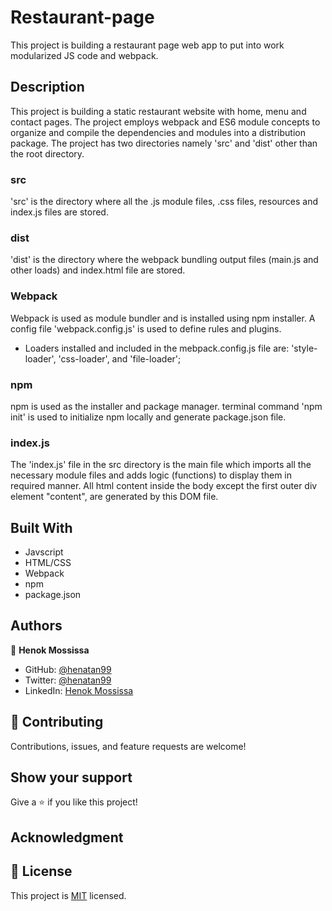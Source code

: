 # Restaurant-page
This project is building a restaurant page web app to put into work modularized JS code and webpack. 
## Description 
This project is building a static restaurant website with home, menu and contact pages. The project employs webpack and ES6 module concepts to organize and compile the dependencies and modules into a distribution package. 
The project has two directories namely 'src' and 'dist' other than the root directory.

### src
'src' is the directory where all the .js module files, .css files, resources and index.js files are stored. 

### dist
'dist' is the directory where the webpack bundling output files (main.js and other loads) and index.html file are stored.  

### Webpack 
Webpack is used as module bundler and is installed using npm installer. A config file 'webpack.config.js' is used 
to define rules and plugins.
- Loaders installed and included in the mebpack.config.js file are: 'style-loader', 'css-loader', and 'file-loader';

### npm 
npm is used as the installer and package manager. terminal command 'npm init' is used to initialize npm locally and generate package.json file.

### index.js
The 'index.js' file in the src directory is the main file which imports all the necessary module files and adds logic (functions) to display them in required manner. 
All html content inside the body except the first outer div element "content", are generated by this DOM file.

## Built With

- Javscript
- HTML/CSS
- Webpack 
- npm 
- package.json 

## Authors

👤 **Henok Mossissa**

- GitHub: [@henatan99](https://github.com/henatan99)
- Twitter: [@henatan99](https://twitter.com/henatan99)
- LinkedIn: [Henok Mossissa](https://www.linkedin.com/in/henok-mekonnen-2a251613/)

## :handshake: Contributing

Contributions, issues, and feature requests are welcome!

## Show your support

Give a :star:️ if you like this project!

## Acknowledgment 

## :memo: License

This project is [MIT](./LICENSE) licensed.